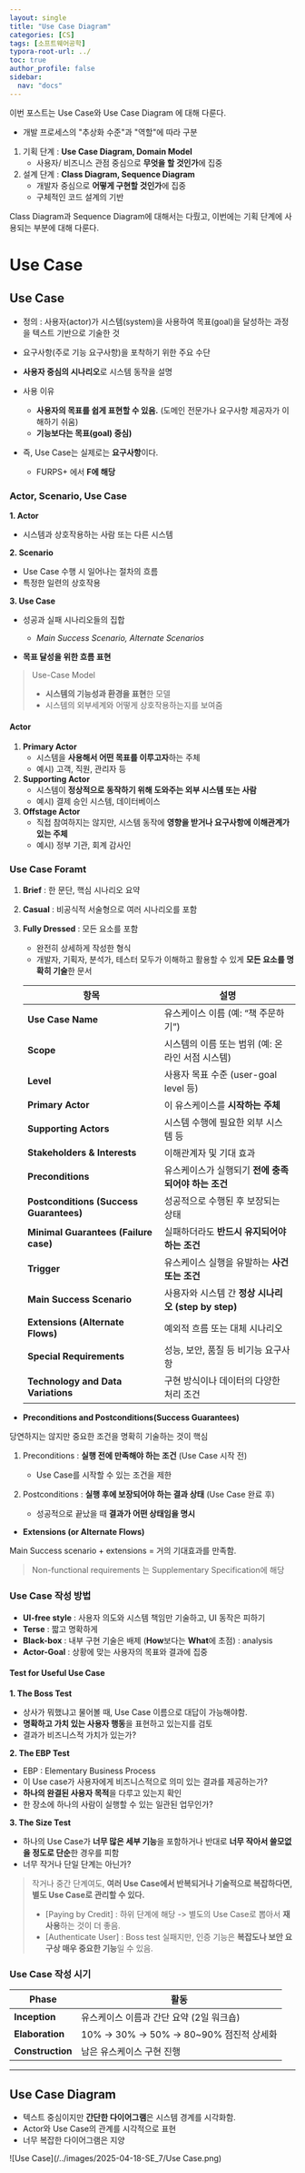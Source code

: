 ```yaml
---
layout: single
title: "Use Case Diagram"
categories: [CS]
tags: [소프트웨어공학]
typora-root-url: ../
toc: true
author_profile: false
sidebar:
  nav: "docs"
---
```


이번 포스트는 Use Case와 Use Case Diagram 에 대해 다룬다. 



- 개발 프로세스의 "추상화 수준"과 "역할"에 따라 구분

1. 기획 단계 : **Use Case Diagram, Domain Model**
   - 사용자/ 비즈니스 관점 중심으로 **무엇을 할 것인가**에 집중
2. 설계 단계 : **Class Diagram, Sequence Diagram**
   - 개발자 중심으로 **어떻게 구현할 것인가**에 집중
   - 구체적인 코드 설계의 기반 

Class Diagram과 Sequence Diagram에 대해서는 다뤘고, 이번에는 기획 단계에 사용되는 부분에 대해 다룬다. 

# Use Case

## Use Case

- 정의 : 사용자(actor)가 시스템(system)을 사용하여 목표(goal)을 달성하는 과정을 텍스트 기반으로 기술한 것 
- 요구사항(주로 기능 요구사항)을 포착하기 위한 주요 수단
- **사용자 중심의 시나리오**로 시스템 동작을 설명
- 사용 이유
  - **사용자의 목표를 쉽게 표현할 수 있음.** (도메인 전문가나 요구사항 제공자가 이해하기 쉬움)
  - **기능보다는 목표(goal) 중심)** 

- 즉, Use Case는 실제로는 **요구사항**이다. 
  - FURPS+ 에서 **F에 해당**



### Actor, Scenario, Use Case

**1. Actor**

- 시스템과 상호작용하는 사람 또는 다른 시스템

**2. Scenario**

- Use Case 수행 시 일어나는 절차의 흐름
- 특정한 일련의 상호작용

**3. Use Case**

- 성공과 실패 시나리오들의 집합

  - *Main Success Scenario, Alternate Scenarios*

- **목표 달성을 위한 흐름 표현**

  

> Use-Case Model
>
> - **시스템의 기능성과 환경을 표현**한 모델
> - 시스템의 외부세계와 어떻게 상호작용하는지를 보여줌



#### Actor

1. **Primary Actor**
   - 시스템을 **사용해서 어떤 목표를 이루고자**하는 주체
   - 예시) 고객, 직원, 관리자 등
2. **Supporting Actor**
   - 시스템이 **정상적으로 동작하기 위해 도와주는 외부 시스템 또는 사람**
   - 예시) 결제 승인 시스템, 데이터베이스
3. **Offstage Actor**
   - 직접 참여하지는 않지만, 시스템 동작에 **영향을 받거나 요구사항에 이해관계가 있는 주체**
   - 예시) 정부 기관, 회계 감사인



### Use Case Foramt

1. **Brief** : 한 문단, 핵심 시나리오 요약

2. **Casual** : 비공식적 서술형으로 여러 시나리오를 포함

3. **Fully Dressed** : 모든 요소를 포함

   - 완전히 상세하게 작성한 형식
   - 개발자, 기획자, 분석가, 테스터 모두가 이해하고 활용할 수 있게 **모든 요소를 명확히 기술**한 문서 

   | **항목**                                | **설명**                                            |
   | --------------------------------------- | --------------------------------------------------- |
   | **Use Case Name**                       | 유스케이스 이름 (예: “책 주문하기”)                 |
   | **Scope**                               | 시스템의 이름 또는 범위 (예: 온라인 서점 시스템)    |
   | **Level**                               | 사용자 목표 수준 (user-goal level 등)               |
   | **Primary Actor**                       | 이 유스케이스를 **시작하는 주체**                   |
   | **Supporting Actors**                   | 시스템 수행에 필요한 외부 시스템 등                 |
   | **Stakeholders & Interests**            | 이해관계자 및 기대 효과                             |
   | **Preconditions**                       | 유스케이스가 실행되기 **전에 충족되어야 하는 조건** |
   | **Postconditions (Success Guarantees)** | 성공적으로 수행된 후 보장되는 상태                  |
   | **Minimal Guarantees (Failure case)**   | 실패하더라도 **반드시 유지되어야 하는 조건**        |
   | **Trigger**                             | 유스케이스 실행을 유발하는 **사건 또는 조건**       |
   | **Main Success Scenario**               | 사용자와 시스템 간 **정상 시나리오 (step by step)** |
   | **Extensions (Alternate Flows)**        | 예외적 흐름 또는 대체 시나리오                      |
   | **Special Requirements**                | 성능, 보안, 품질 등 비기능 요구사항                 |
   | **Technology and Data Variations**      | 구현 방식이나 데이터의 다양한 처리 조건             |



- **Preconditions and Postconditions(Success Guarantees)**

당연하지는 않지만 중요한 조건을 명확히 기술하는 것이 핵심 

1. Preconditions : **실행 전에 만족해야 하는 조건** (Use Case 시작 전)
   - Use Case를 시작할 수 있는 조건을 제한

2. Postconditions : **실행 후에 보장되어야 하는 결과 상태** (Use Case 완료 후)
   - 성공적으로 끝났을 때 **결과가 어떤 상태임을 명시**



- **Extensions (or Alternate Flows)**

Main Success scenario + extensions = 거의 기대효과를 만족함.

> Non-functional requirements 는 Supplementary Specification에 해당



### Use Case 작성 방법

- **UI-free style** : 사용자 의도와 시스템 책임만 기술하고, UI 동작은 피하기
- **Terse** : 짧고 명확하게
- **Black-box** : 내부 구현 기술은 배제 (**How**보다는 **What**에 초점) : analysis
- **Actor-Goal** : 상황에 맞는 사용자의 목표와 결과에 집중 



#### Test for Useful Use Case

**1. The Boss Test** 

- 상사가 뭐했냐고 물어볼 때, Use Case 이름으로 대답이 가능해야함.
- **명확하고 가치 있는 사용자 행동**을 표현하고 있는지를 검토
- 결과가 비즈니스적 가치가 있는가? 



**2. The EBP Test**

- EBP : Elementary Business Process 
- 이 Use case가 사용자에게 비즈니스적으로 의미 있는 결과를 제공하는가? 
- **하나의 완결된 사용자 목적**을 다루고 있는지 확인
- 한 장소에 하나의 사람이 실행할 수 있는 일관된 업무인가? 



**3. The Size Test**

- 하나의 Use Case가 **너무 많은 세부 기능**을 포함하거나 반대로 **너무 작아서 쓸모없을 정도로 단순**한 경우를 피함 
- 너무 작거나 단일 단계는 아닌가? 



> 작거나 중간 단계여도, **여러 Use Case에서 반복되거나 기술적으로 복잡하다면, 별도 Use Case로 관리할 수 있다.**
>
> - [Paying by Credit] : 하위 단계에 해당 -> 별도의 Use Case로 뽑아서 **재사용**하는 것이 더 좋음.
> - [Authenticate User] : Boss test 실패지만, 인증 기능은 **복잡도나 보안 요구상 매우 중요한 기능**일 수 있음. 



### Use Case 작성 시기

| Phase            | 활동                                     |
| ---------------- | ---------------------------------------- |
| **Inception**    | 유스케이스 이름과 간단 요약 (2일 워크숍) |
| **Elaboration**  | 10% → 30% → 50% → 80~90% 점진적 상세화   |
| **Construction** | 남은 유스케이스 구현 진행                |



---

## Use Case Diagram

- 텍스트 중심이지만 **간단한 다이어그램**은 시스템 경계를 시각화함.
- Actor와 Use Case의 관계를 시각적으로 표현
- 너무 복잡한 다이어그램은 지양

![Use Case](/../images/2025-04-18-SE_7/Use Case.png)
